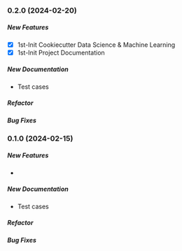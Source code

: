 ### 0.2.0 (2024-02-20)

##### New Features

* [x] 1st-Init Cookiecutter Data Science & Machine Learning
* [x] 1st-Init Project Documentation

##### New Documentation

* Test cases

##### Refactor

##### Bug Fixes


### 0.1.0 (2024-02-15)

##### New Features

*  

##### New Documentation

* Test cases

##### Refactor

##### Bug Fixes
